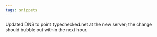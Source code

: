 ```yaml
---
tags: snippets
---
```


Updated DNS to point typechecked.net at the new server; the change should bubble out within the next hour.
